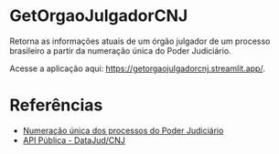 # GetOrgaoJulgadorCNJ
Retorna as informações atuais de um órgão julgador de um processo brasileiro a partir da numeração única do Poder Judiciário.

Acesse a aplicação aqui: <https://getorgaojulgadorcnj.streamlit.app/>.

# Referências
* [Numeração única dos processos do Poder Judiciário](https://www.cnj.jus.br/programas-e-acoes/numeracao-unica/)
* [API Pública - DataJud/CNJ](https://www.cnj.jus.br/sistemas/datajud/api-publica/)

